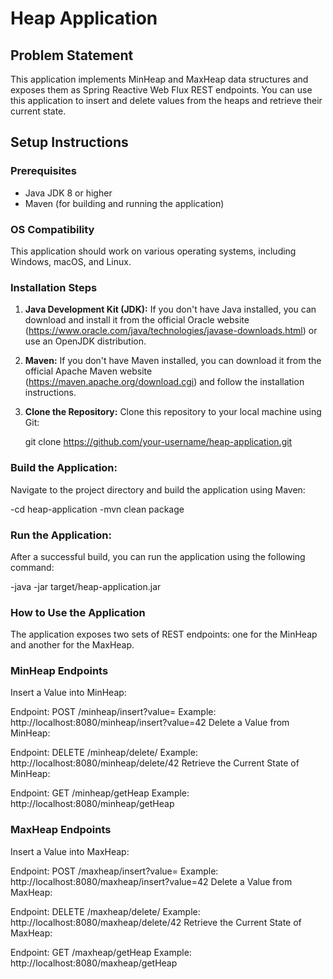 # Heap Application

## Problem Statement

This application implements MinHeap and MaxHeap data structures and exposes them as Spring Reactive Web Flux REST endpoints. You can use this application to insert and delete values from the heaps and retrieve their current state.

## Setup Instructions

### Prerequisites

- Java JDK 8 or higher
- Maven (for building and running the application)

### OS Compatibility

This application should work on various operating systems, including Windows, macOS, and Linux.

### Installation Steps

1. **Java Development Kit (JDK):** If you don't have Java installed, you can download and install it from the official 
   Oracle website (https://www.oracle.com/java/technologies/javase-downloads.html) or use an OpenJDK distribution.

2. **Maven:** If you don't have Maven installed, you can download it from the official Apache Maven website 
   (https://maven.apache.org/download.cgi) and follow the installation instructions.

3. **Clone the Repository:** Clone this repository to your local machine using Git:
   
   git clone https://github.com/your-username/heap-application.git
   
### Build the Application:
Navigate to the project directory and build the application using Maven:

-cd heap-application
-mvn clean package

### Run the Application: 
After a successful build, you can run the application using the following command:

-java -jar target/heap-application.jar

### How to Use the Application

The application exposes two sets of REST endpoints: one for the MinHeap and another for the MaxHeap.

### MinHeap Endpoints
Insert a Value into MinHeap:

Endpoint: POST /minheap/insert?value=<value>
Example: http://localhost:8080/minheap/insert?value=42
Delete a Value from MinHeap:

Endpoint: DELETE /minheap/delete/<value>
Example: http://localhost:8080/minheap/delete/42
Retrieve the Current State of MinHeap:

Endpoint: GET /minheap/getHeap
Example: http://localhost:8080/minheap/getHeap


### MaxHeap Endpoints
Insert a Value into MaxHeap:

Endpoint: POST /maxheap/insert?value=<value>
Example: http://localhost:8080/maxheap/insert?value=42
Delete a Value from MaxHeap:

Endpoint: DELETE /maxheap/delete/<value>
Example: http://localhost:8080/maxheap/delete/42
Retrieve the Current State of MaxHeap:

Endpoint: GET /maxheap/getHeap
Example: http://localhost:8080/maxheap/getHeap


